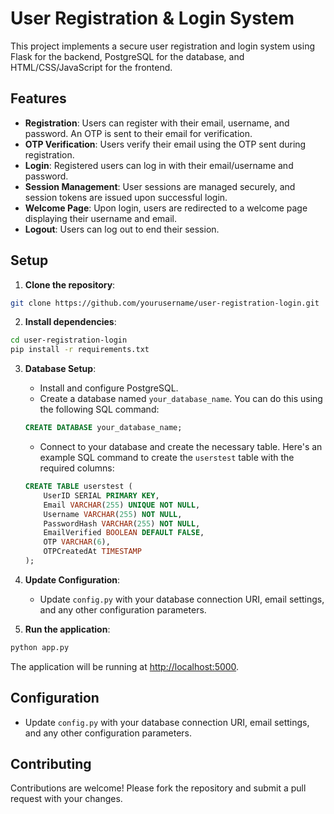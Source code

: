 
# User Registration & Login System

This project implements a secure user registration and login system using Flask for the backend, PostgreSQL for the database, and HTML/CSS/JavaScript for the frontend.

## Features

- **Registration**: Users can register with their email, username, and password. An OTP is sent to their email for verification.
- **OTP Verification**: Users verify their email using the OTP sent during registration.
- **Login**: Registered users can log in with their email/username and password.
- **Session Management**: User sessions are managed securely, and session tokens are issued upon successful login.
- **Welcome Page**: Upon login, users are redirected to a welcome page displaying their username and email.
- **Logout**: Users can log out to end their session.

## Setup

1. **Clone the repository**:

```bash
git clone https://github.com/yourusername/user-registration-login.git
```

2. **Install dependencies**:

```bash
cd user-registration-login
pip install -r requirements.txt
```

3. **Database Setup**:

   - Install and configure PostgreSQL.
   - Create a database named `your_database_name`. You can do this using the following SQL command:
   
   ```sql
   CREATE DATABASE your_database_name;
   ```

   - Connect to your database and create the necessary table. Here's an example SQL command to create the `userstest` table with the required columns:

   ```sql
   CREATE TABLE userstest (
       UserID SERIAL PRIMARY KEY,
       Email VARCHAR(255) UNIQUE NOT NULL,
       Username VARCHAR(255) NOT NULL,
       PasswordHash VARCHAR(255) NOT NULL,
       EmailVerified BOOLEAN DEFAULT FALSE,
       OTP VARCHAR(6),
       OTPCreatedAt TIMESTAMP
   );
   ```

4. **Update Configuration**:

   - Update `config.py` with your database connection URI, email settings, and any other configuration parameters.

5. **Run the application**:

```bash
python app.py
```

The application will be running at [http://localhost:5000](http://localhost:5000).

## Configuration

- Update `config.py` with your database connection URI, email settings, and any other configuration parameters.

## Contributing

Contributions are welcome! Please fork the repository and submit a pull request with your changes.
